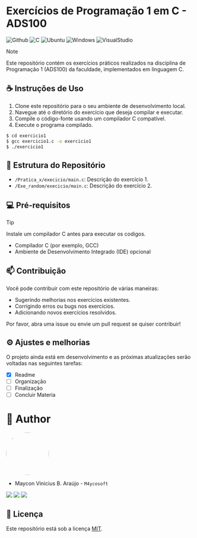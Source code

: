 # Exercícios de Programação 1 em C - ADS100

![Github](https://img.shields.io/badge/GitHub-100000?style=for-the-badge&logo=github&logoColor=white)
![C](https://img.shields.io/badge/C-00599C?style=for-the-badge&logo=c&logoColor=white)
![Ubuntu](https://img.shields.io/badge/Linux-E34F26?style=for-the-badge&logo=linux&logoColor=black)
![Windows](https://img.shields.io/badge/Windows-017AD7?style=for-the-badge&logo=windows&logoColor=white)
![VisualStudio](https://img.shields.io/badge/-Visual%20Studio%20Code-333333?style=flat&logo=visual-studio-code&logoColor=007ACC)

 > [!NOTE]
> Este repositório contém os exercícios práticos realizados na disciplina de Programação 1 (ADS100) da faculdade, implementados em linguagem C.

## ☕ Instruções de Uso

1. Clone este repositório para o seu ambiente de desenvolvimento local.
2. Navegue até o diretório do exercício que deseja compilar e executar.
3. Compile o código-fonte usando um compilador C compatível.
4. Execute o programa compilado.

```bash
$ cd exercicio1
$ gcc exercicio1.c -o exercicio1
$ ./exercicio1
```

## 🚀 Estrutura do Repositório

- `/Pratica_x/execicio/main.c`: Descrição do exercício 1.
- `/Exe_random/execicio/main.c`: Descrição do exercício 2.

## 💻 Pré-requisitos

> [!TIP]
> Instale  um compilador C antes para executar os codigos.

- Compilador C (por exemplo, GCC)
- Ambiente de Desenvolvimento Integrado (IDE) opcional

## 📫 Contribuição

Você pode contribuir com este repositório de várias maneiras:
- Sugerindo melhorias nos exercícios existentes.
- Corrigindo erros ou bugs nos exercícios.
- Adicionando novos exercícios resolvidos.

Por favor, abra uma issue ou envie um pull request se quiser contribuir!

## ⚙️ Ajustes e melhorias

O projeto ainda está em desenvolvimento e as próximas atualizações serão voltadas nas seguintes tarefas:
- [x] Readme
- [ ] Organizaçâo
- [ ] Finalização
- [ ] Concluir Materia

# 🤝 Author

<img loading="lazy" src="https://avatars.githubusercontent.com/u/62727540?v=4" width=115 style="border-radius: 50%;">

- Maycon Vinicius B. Araújo - ``M4ycosoft``
  
<a href="https://www.linkedin.com/in/mayconaraujo-tech/" target="_blank"><img src="https://img.shields.io/badge/-LinkedIn-%230077B5?style=for-the-badge&logo=linkedin&logoColor=white" target="_blank"></a>
<a href="https://instagram.com/mayconaraujo.tech" target="_blank"><img src="https://img.shields.io/badge/-Instagram-%23E4405F?style=for-the-badge&logo=instagram&logoColor=white" target="_blank"></a>
<a href = "mailto:mayconvbatista84@gmail.com"><img src="https://img.shields.io/badge/Gmail-D14836?style=for-the-badge&logo=gmail&logoColor=white"></a>

## 📝 Licença

Este repositório está sob a licença [MIT](LICENSE).
